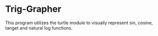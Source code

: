 # Trig-Grapher
This program utilizes the turtle module to visually represent sin, cosine, tanget and natural log functions.
